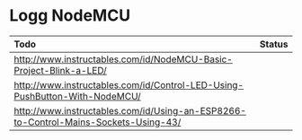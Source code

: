 # Logg NodeMCU

| Todo | Status |
| :--- | :---  |
| http://www.instructables.com/id/NodeMCU-Basic-Project-Blink-a-LED/ | |
| http://www.instructables.com/id/Control-LED-Using-PushButton-With-NodeMCU/ | |
| http://www.instructables.com/id/Using-an-ESP8266-to-Control-Mains-Sockets-Using-43/ | | 